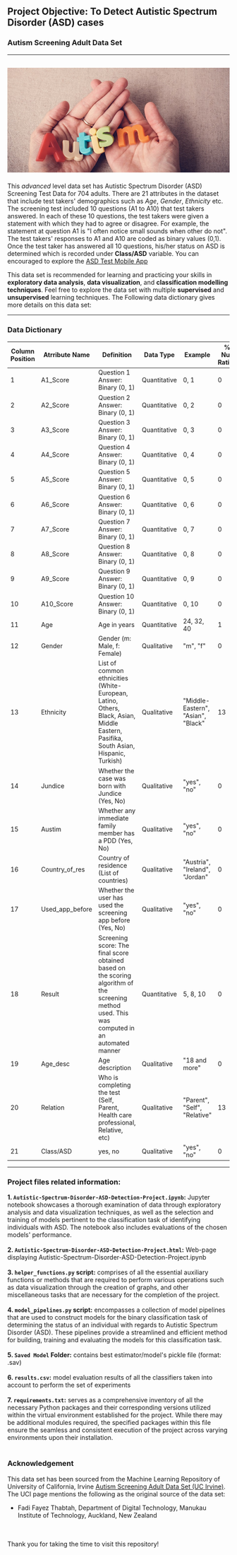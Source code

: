 ## Project Objective: To Detect Autistic Spectrum Disorder (ASD) cases 

### Autism Screening Adult Data Set 

---
![](Autism_Img.jpg)
---

This *advanced* level data set has Autistic Spectrum Disorder (ASD) Screening Test Data for 704 adults. There are 21 attributes in the dataset that include test takers' 
demographics such as *Age*, *Gender*, *Ethnicity* etc. The screening test included 10 questions (A1 to A10) that test takers answered. In each of these 10 questions, 
the test takers were given a statement with which they had to agree or disagree. For example, the statement at question A1 is "I often notice small sounds when other do not".
The test takers' responses to A1 and A10 are coded as binary values (0,1). Once the test taker has answered all 10 questions, his/her status on ASD is determined which 
is recorded under **Class/ASD** variable. You can encouraged to explore the [ASD Test Mobile App](http://asdtests.com/#)           


This data set is recommended for learning and practicing your skills in **exploratory data analysis**, **data visualization**, and **classification modelling techniques**. 
Feel free to explore the data set with multiple **supervised** and **unsupervised** learning techniques. The Following data dictionary gives more details on this data set:

---

### Data Dictionary 

| Column   Position 	| Atrribute Name  	| Definition                                                                                                                                          	| Data Type    	| Example                            	| % Null Ratios 	|
|-------------------	|-----------------	|-----------------------------------------------------------------------------------------------------------------------------------------------------	|--------------	|------------------------------------	|---------------	|
| 1                 	| A1_Score        	| Question 1 Answer: Binary (0, 1)                                                                                                                    	| Quantitative 	| 0, 1                               	| 0             	|
| 2                 	| A2_Score        	| Question 2 Answer: Binary (0, 1)                                                                                                                    	| Quantitative 	| 0, 2                               	| 0             	|
| 3                 	| A3_Score        	| Question 3 Answer: Binary (0, 1)                                                                                                                    	| Quantitative 	| 0, 3                               	| 0             	|
| 4                 	| A4_Score        	| Question 4 Answer: Binary (0, 1)                                                                                                                    	| Quantitative 	| 0, 4                               	| 0             	|
| 5                 	| A5_Score        	| Question 5 Answer: Binary (0, 1)                                                                                                                    	| Quantitative 	| 0, 5                               	| 0             	|
| 6                 	| A6_Score        	| Question 6 Answer: Binary (0, 1)                                                                                                                    	| Quantitative 	| 0, 6                               	| 0             	|
| 7                 	| A7_Score        	| Question 7 Answer: Binary (0, 1)                                                                                                                    	| Quantitative 	| 0, 7                               	| 0             	|
| 8                 	| A8_Score        	| Question 8 Answer: Binary (0, 1)                                                                                                                    	| Quantitative 	| 0, 8                               	| 0             	|
| 9                 	| A9_Score        	| Question 9 Answer: Binary (0, 1)                                                                                                                    	| Quantitative 	| 0, 9                               	| 0             	|
| 10                	| A10_Score       	| Question 10 Answer: Binary (0,   1)                                                                                                                 	| Quantitative 	| 0, 10                              	| 0             	|
| 11                	| Age             	| Age in years                                                                                                                                        	| Quantitative 	| 24, 32, 40                         	| 1             	|
| 12                	| Gender          	| Gender (m: Male, f: Female)                                                                                                                         	| Qualitative  	| "m", "f"                           	| 0             	|
| 13                	| Ethnicity       	| List of common ethnicities   (White-European, Latino, Others, Black, Asian, Middle Eastern, Pasifika,   South Asian, Hispanic, Turkish)             	| Qualitative  	| "Middle-Eastern", "Asian", "Black" 	| 13            	|
| 14                	| Jundice         	| Whether the case was born with   Jundice (Yes, No)                                                                                                  	| Qualitative  	| "yes", "no"                        	| 0             	|
| 15                	| Austim          	| Whether any immediate family   member has a PDD (Yes, No)                                                                                           	| Qualitative  	| "yes", "no"                        	| 0             	|
| 16                	| Country_of_res  	| Country of residence (List of   countries)                                                                                                          	| Qualitative  	| "Austria", "Ireland", "Jordan"     	| 0             	|
| 17                	| Used_app_before 	| Whether the user has used the   screening app before (Yes, No)                                                                                      	| Qualitative  	| "yes", "no"                        	| 0             	|
| 18                	| Result          	| Screening score: The final score   obtained based on the scoring algorithm of the screening method used. This   was computed in an automated manner 	| Quantitative 	| 5, 8, 10                           	| 0             	|
| 19                	| Age_desc        	| Age description                                                                                                                                     	| Qualitative  	| "18 and more"                      	| 0             	|
| 20                	| Relation        	| Who is completing the test   (Self, Parent, Health care professional, Relative, etc)                                                                	| Qualitative  	| "Parent", "Self", "Relative"       	| 13            	|
| 21                	| Class/ASD       	| yes, no                                                                                                                                             	| Qualitative  	| "yes", "no"                        	| 0             	|

---
### Project files related information:

**1. `Autistic-Spectrum-Disorder-ASD-Detection-Project.ipynb`:** Jupyter notebook showcases a thorough examination of data through exploratory analysis and data visualization techniques, as well as the selection and training of models pertinent to the classification task of identifying individuals with ASD. The notebook also includes evaluations of the chosen models' performance.<br><br>
**2. `Autistic-Spectrum-Disorder-ASD-Detection-Project.html`:** Web-page displaying Autistic-Spectrum-Disorder-ASD-Detection-Project.ipynb<br><br>
**3. `helper_functions.py` script:** comprises of all the essential auxiliary functions or methods that are required to perform various operations such as data visualization through the creation of graphs, and other miscellaneous tasks that are necessary for the completion of the project.<br><br>
**4. `model_pipelines.py` script:** encompasses a collection of model pipelines that are used to construct models for the binary classification task of determining the status of an individual with regards to Autistic Spectrum Disorder (ASD). These pipelines provide a streamlined and efficient method for building, training and evaluating the models for this classification task.<br><br>
**5. `Saved Model` Folder:** contains best estimator/model's pickle file (format: .sav)<br><br>
**6. `results.csv`:** model evaluation results of all the classifiers taken into account to perform the set of experiments<br><br>
**7. `requirements.txt`:** serves as a comprehensive inventory of all the necessary Python packages and their corresponding versions utilized within the virtual environment established for the project. While there may be additional modules required, the specified packages within this file ensure the seamless and consistent execution of the project across varying environments upon their installation.<br><br>

### Acknowledgement

This data set has been sourced from the Machine Learning Repository of University of California, Irvine [Autism Screening Adult Data Set (UC Irvine)](https://archive.ics.uci.edu/ml/datasets/Autism+Screening+Adult). 
The UCI page mentions the following as the original source of the data set:

+ Fadi Fayez Thabtah, Department of Digital Technology, Manukau Institute of Technology, Auckland, New Zealand 
<br><br><br>

Thank you for taking the time to visit this repository!

